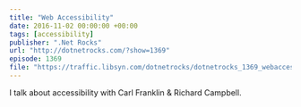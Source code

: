 ```yaml
---
title: "Web Accessibility"
date: 2016-11-02 00:00:00 +00:00
tags: [accessibility]
publisher: ".Net Rocks"
url: "http://dotnetrocks.com/?show=1369"
episode: 1369
file: "https://traffic.libsyn.com/dotnetrocks/dotnetrocks_1369_webaccessibility.mp3"
---
```


I talk about accessibility with Carl Franklin & Richard Campbell.
